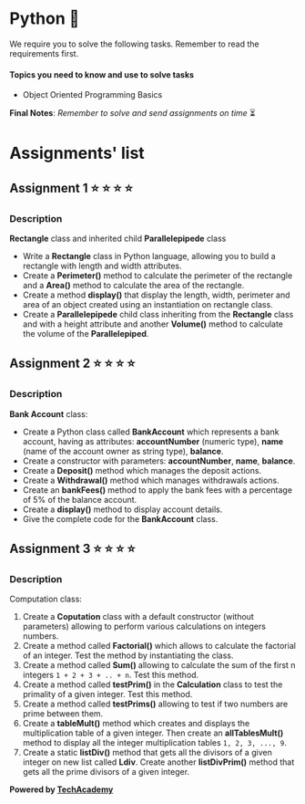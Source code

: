 # Python  :snake:

We require you to solve the following tasks. Remember to read the requirements first.

#### Topics you need to know and use to solve tasks

* Object Oriented Programming Basics


**Final Notes**: *Remember to solve and send assignments on time* :hourglass_flowing_sand:

# Assignments' list 

## Assignment 1  :star:  :star:  :star:  :star:

### Description

**Rectangle** class and inherited child **Parallelepipede** class 

* Write a **Rectangle** class in Python language, allowing you to build a rectangle with length and width attributes.
* Create a **Perimeter()** method to calculate the perimeter of the rectangle and a **Area()** method to calculate the area of ​​the rectangle.
* Create a method **display()** that display the length, width, perimeter and area of an object created using an instantiation on rectangle class.
* Create a **Parallelepipede** child class inheriting from the **Rectangle** class and with a height attribute and another **Volume()** method to calculate the volume of the **Parallelepiped**.

## Assignment 2  :star:  :star:  :star:  :star:

### Description

**Bank Account** class:

* Create a Python class called **BankAccount** which represents a bank account, having as attributes: **accountNumber** (numeric type), **name** (name of the account owner as string type), **balance**.
* Create a constructor with parameters: **accountNumber**, **name**, **balance**.
* Create a **Deposit()** method which manages the deposit actions.
* Create a **Withdrawal()** method  which manages withdrawals actions.
* Create an **bankFees()** method to apply the bank fees with a percentage of 5% of the balance account.
* Create a **display()** method to display account details.
* Give the complete code for the  **BankAccount** class.


## Assignment 3  :star:  :star:  :star:  :star:

### Description

Computation class:
1) Create a **Coputation** class with a default constructor (without parameters) allowing to perform various calculations on integers numbers.
2) Create a method called **Factorial()** which allows to calculate the factorial of an integer. Test the method by instantiating the class.
3) Create a method called **Sum()** allowing to calculate the sum of the first n integers ```1 + 2 + 3 + .. + n```. Test this method.
4) Create a method called **testPrim()** in  the **Calculation** class to test the primality of a given integer. Test this method.
5) Create  a method called **testPrims()** allowing to test if two numbers are prime between them.
6) Create a **tableMult()** method which creates and displays the multiplication table of a given integer. Then create an **allTablesMult()** method to display all the integer multiplication tables ```1, 2, 3, ..., 9```.
7) Create a static **listDiv()** method that gets all the divisors of a given integer on new list called  **Ldiv**. Create another **listDivPrim()** method that gets all the prime divisors of a given integer.



**Powered by [TechAcademy](https://www.tech.edu.az/)**

